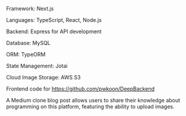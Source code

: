 Framework: Next.js

Languages: TypeScript, React, Node.js

Backend: Express for API development

Database: MySQL

ORM: TypeORM

State Management: Jotai

Cloud Image Storage: AWS S3

Frontend code for https://github.com/pwkoon/DeepBackend

A Medium clone blog post allows users to share their knowledge about programming on this platform, featuring the ability to upload images.
